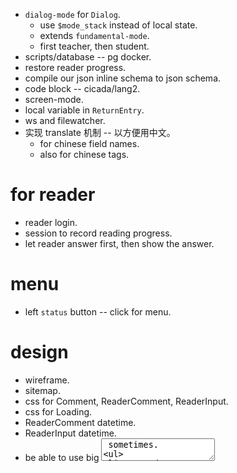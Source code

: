 - `dialog-mode` for `Dialog`.
  - use `$mode_stack` instead of local state.
  - extends `fundamental-mode`.
  - first teacher, then student.
- scripts/database -- pg docker.
- restore reader progress.
- compile our json inline schema to json schema.
- code block -- cicada/lang2.
- screen-mode.
- local variable in `ReturnEntry`.
- ws and filewatcher.
- 实现 translate 机制 -- 以方便用中文。
  - for chinese field names.
  - also for chinese tags.
# for reader
- reader login.
- session to record reading progress.
- let reader answer first, then show the answer.
# menu
- left `status` button -- click for menu.
# design
- wireframe.
- sitemap.
- css for Comment, ReaderComment, ReaderInput.
- css for Loading.
- ReaderComment datetime.
- ReaderInput datetime.
- be able to use big <textarea> sometimes.
  - we need a **simple** solution.
- report on im products.
# test
- use cypress to test control flow.
# content
- finish chapter 1
# 教学法调查报告。
- 考虑 little book 与所实现的语言之间的关系，
  little book 好像在于给每部分实现代码写测试用例。
  - 并且用到了某个解释范式。
# dialog & im-app ux
- make the dialog looks like im apps.
# canvas
- 涂抹果酱的地方给一个 canvas 画板。
# dialog gen
- 可以生成解释程序运行的对话（程序，参数 -- 对话）。
# export
- right `export` button.
- export new commented books.
- 提供机制使得 reader 可以在学习过程中主动记笔记，
  我们可以收集这些笔记，用认知心理学的方法，来研究 reader 的认知过程。
- reader 可以选择分享自己的笔记给后来学习的人。
  让后来学习的人在学习的过程中看到自己的笔记。
  - 类似黑暗之魂。
  - 一个运营周期内的同学，也许可以互相分享笔记。
  - 助教可以以笔记的方式留下学习寄语。
